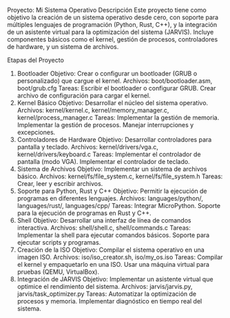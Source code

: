 Proyecto: Mi Sistema Operativo
Descripción
Este proyecto tiene como objetivo la creación de un sistema operativo desde cero, con soporte para múltiples lenguajes de programación (Python, Rust, C++), y la integración de un asistente virtual para la optimización del sistema (JARVIS). Incluye componentes básicos como el kernel, gestión de procesos, controladores de hardware, y un sistema de archivos.

Etapas del Proyecto
1. Bootloader
Objetivo: Crear o configurar un bootloader (GRUB o personalizado) que cargue el kernel.
Archivos: boot/bootloader.asm, boot/grub.cfg
Tareas:
Escribir el bootloader o configurar GRUB.
Crear archivo de configuración para cargar el kernel.
2. Kernel Básico
Objetivo: Desarrollar el núcleo del sistema operativo.
Archivos: kernel/kernel.c, kernel/memory_manager.c, kernel/process_manager.c
Tareas:
Implementar la gestión de memoria.
Implementar la gestión de procesos.
Manejar interrupciones y excepciones.
3. Controladores de Hardware
Objetivo: Desarrollar controladores para pantalla y teclado.
Archivos: kernel/drivers/vga.c, kernel/drivers/keyboard.c
Tareas:
Implementar el controlador de pantalla (modo VGA).
Implementar el controlador de teclado.
4. Sistema de Archivos
Objetivo: Implementar un sistema de archivos básico.
Archivos: kernel/fs/file_system.c, kernel/fs/file_system.h
Tareas:
Crear, leer y escribir archivos.
5. Soporte para Python, Rust y C++
Objetivo: Permitir la ejecución de programas en diferentes lenguajes.
Archivos: languages/python/, languages/rust/, languages/cpp/
Tareas:
Integrar MicroPython.
Soporte para la ejecución de programas en Rust y C++.
6. Shell
Objetivo: Desarrollar una interfaz de línea de comandos interactiva.
Archivos: shell/shell.c, shell/commands.c
Tareas:
Implementar la shell para ejecutar comandos básicos.
Soporte para ejecutar scripts y programas.
7. Creación de la ISO
Objetivo: Compilar el sistema operativo en una imagen ISO.
Archivos: iso/iso_creator.sh, iso/my_os.iso
Tareas:
Compilar el kernel y empaquetarlo en una ISO.
Usar una máquina virtual para pruebas (QEMU, VirtualBox).
8. Integración de JARVIS
Objetivo: Implementar un asistente virtual que optimice el rendimiento del sistema.
Archivos: jarvis/jarvis.py, jarvis/task_optimizer.py
Tareas:
Automatizar la optimización de procesos y memoria.
Implementar diagnóstico en tiempo real del sistema.